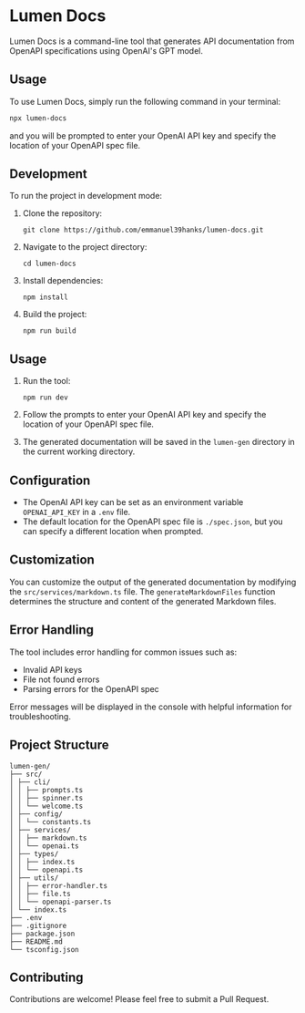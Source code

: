 # Lumen Docs

Lumen Docs is a command-line tool that generates API documentation from OpenAPI specifications using OpenAI's GPT model.

## Usage

To use Lumen Docs, simply run the following command in your terminal:

```bash
npx lumen-docs
```

and you will be prompted to enter your OpenAI API key and specify the location of your OpenAPI spec file.

## Development

To run the project in development mode:

1. Clone the repository:
   ```
   git clone https://github.com/emmanuel39hanks/lumen-docs.git
   ```

2. Navigate to the project directory:
   ```
   cd lumen-docs
   ```

3. Install dependencies:
   ```
   npm install
   ```

4. Build the project:
   ```
   npm run build
   ```

## Usage

1. Run the tool:
   ```
   npm run dev
   ```

2. Follow the prompts to enter your OpenAI API key and specify the location of your OpenAPI spec file.

3. The generated documentation will be saved in the `lumen-gen` directory in the current working directory.

## Configuration

- The OpenAI API key can be set as an environment variable `OPENAI_API_KEY` in a `.env` file.
- The default location for the OpenAPI spec file is `./spec.json`, but you can specify a different location when prompted.

## Customization

You can customize the output of the generated documentation by modifying the `src/services/markdown.ts` file. The `generateMarkdownFiles` function determines the structure and content of the generated Markdown files.

## Error Handling

The tool includes error handling for common issues such as:
- Invalid API keys
- File not found errors
- Parsing errors for the OpenAPI spec

Error messages will be displayed in the console with helpful information for troubleshooting.

## Project Structure

```plaintext
lumen-gen/
├── src/
│ ├── cli/
│ │ ├── prompts.ts
│ │ ├── spinner.ts
│ │ └── welcome.ts
│ ├── config/
│ │ └── constants.ts
│ ├── services/
│ │ ├── markdown.ts
│ │ └── openai.ts
│ ├── types/
│ │ ├── index.ts
│ │ └── openapi.ts
│ ├── utils/
│ │ ├── error-handler.ts
│ │ ├── file.ts
│ │ └── openapi-parser.ts
│ └── index.ts
├── .env
├── .gitignore
├── package.json
├── README.md
└── tsconfig.json
```

## Contributing

Contributions are welcome! Please feel free to submit a Pull Request.